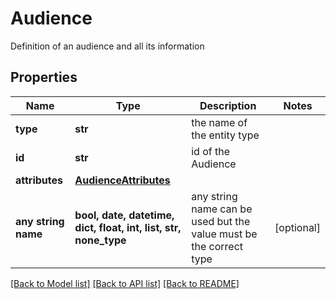 # Audience

Definition of an audience and all its information

## Properties
Name | Type | Description | Notes
------------ | ------------- | ------------- | -------------
**type** | **str** | the name of the entity type | 
**id** | **str** | id of the Audience | 
**attributes** | [**AudienceAttributes**](AudienceAttributes.md) |  | 
**any string name** | **bool, date, datetime, dict, float, int, list, str, none_type** | any string name can be used but the value must be the correct type | [optional]

[[Back to Model list]](../README.md#documentation-for-models) [[Back to API list]](../README.md#documentation-for-api-endpoints) [[Back to README]](../README.md)


